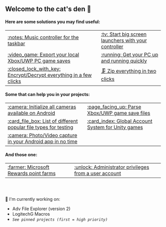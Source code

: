 <!--
Useful info:
 - Emoji list: https://github.com/ikatyang/emoji-cheat-sheet/blob/master/README.md
-->

## Welcome to the cat's den 👋

#### Here are some solutions you may find useful:
<table>
 
 <tr><td>
  <a href='https://github.com/Tom60chat/DeskBand-Media-Controls'>:notes: Music controller for the taskbar</a>
 </td><td>
  <a href='https://github.com/Tom60chat/Smart-Guide'>:tv: Start big screen launchers with your controller</a>
 </td></tr>
 
 <tr><td>
  <a href='https://github.com/Tom60chat/Xbox-Live-Save-Exporter'>:video_game: Export your local Xbox/UWP PC game saves</a>
 </td><td>
  <a href='https://github.com/Tom60chat/Quick-start'>:running: Get your PC up and running quickly</a>
 </td></tr>
 
 <tr><td>
  <a href='https://github.com/Tom60chat/InstantCrypt'>:closed_lock_with_key: Encrypt/Decrypt everything in a few clicks</a>
 </td><td>
  <a href='https://github.com/Tom60chat/InstantZip'>🗜 Zip everything in two clicks</a>
 </td></tr>
  
</table>

#### Some that can help you in your projects:
<table>
 
 <tr><td>
  <a href='https://github.com/Tom60chat/Android-All-Cameras'>:camera: Initialize all cameras available on Android</a>
 </td><td>
  <a href='https://github.com/Tom60chat/ContainerReader'>:page_facing_up: Parse Xbox/UWP game save files</a>
 </td></tr>
 
 <tr><td>
  <a href='https://github.com/Tom60chat/Extension-List'>:card_file_box: List of different popular file types for testing</a>
 </td><td>
  <a href='https://github.com/Tom60chat/Global-Account-System-GAS---Unity'>:card_index: Global Account System for Unity games</a>
 </td></tr>
 
 <tr><td>
  <a href='https://github.com/Tom60chat/InstantCrypt'>:camera: Photo/Video capture in your Android app in no time</a> </td><td> <a href=''></a
 </td></tr>
 
</table>
  
#### And those one:  
<table>
 
 <tr><td>
  <a href='https://github.com/Tom60chat/Microsoft-Rewards-Farmer-Sharp'>:farmer: Microsoft Rewards point farms</a>
 </td><td>
  <a href='https://github.com/Tom60chat/UserElevation'>:unlock: Administrator privileges from a user account</a>
 </td></tr>
 
</table>

##  
<br/>

🔭 I'm currently working on:
 - Adv File Explorer (version 2)
 - LogitechG Macros
 - *`See pinned projects (first = high priority)`*

<!-- <tr><td> <a href=''></a> </td><td> <a href=''></a> </td></tr> -->

<!--
**Tom60chat/Tom60chat** is a ✨ _special_ ✨ repository because its `README.md` (this file) appears on your GitHub profile.

Here are some ideas to get you started:

- 🔭 I’m currently working on ...
- 🌱 I’m currently learning ...
- 👯 I’m looking to collaborate on ...
- 🤔 I’m looking for help with ...
- 💬 Ask me about ...
- 📫 How to reach me: ...
- 😄 Pronouns: ...
- ⚡ Fun fact: ...
-->
